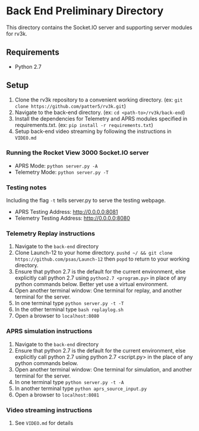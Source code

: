 # Back End Preliminary Directory
This directory contains the Socket.IO server and supporting server modules for rv3k.

## Requirements
- Python 2.7

## Setup
1. Clone the rv3k repository to a convenient working directory. (ex: `git clone https://github.com/patter5/rv3k.git`)
2. Navigate to the back-end directory. (ex: `cd <path-to>/rv3k/back-end`)
3. Install the dependencies for Telemetry and APRS modules specified in requirements.txt. (ex: `pip install -r requirements.txt`)
4. Setup back-end video streaming by following the instructions in `VIDEO.md` 

### Running the Rocket View 3000 Socket.IO server
- APRS Mode: `python server.py -A`
- Telemetry Mode: `python server.py -T`

### Testing notes
Including the flag `-t` tells server.py to serve the testing webpage.
- APRS Testing Address: http://0.0.0.0:8081
- Telemetry Testing Address: http://0.0.0.0:8080

### Telemetry Replay instructions
1. Navigate to the `back-end` directory
1. Clone Launch-12 to your home directory. `pushd ~/ && git clone https://github.com/psas/Launch-12` then `popd` to return to your working directory.
1. Ensure that python 2.7 is the default for the current environment, else explicitly call python 2.7 using `python2.7 <program.py>` in place of any python commands below. Better yet use a virtual environment.
1. Open another terminal window: One terminal for replay, and another terminal for the server.
1. In one terminal type `python server.py -t -T`
1. In the other terminal type `bash replaylog.sh`
1. Open a browser to `localhost:8080`


### APRS simulation instructions
1. Navigate to the `back-end` directory
1. Ensure that python 2.7 is the default for the current environment, else explicitly call python 2.7 using python 2.7 <script.py> in the place of any python commands below.
1. Open another terminal window: One terminal for simulation, and another terminal for the server.
1. In one terminal type `python server.py -t -A`
1. In another terminal type `python aprs_source_input.py`
1. Open a browser to `localhost:8081`


### Video streaming instructions
1. See `VIDEO.md` for details


